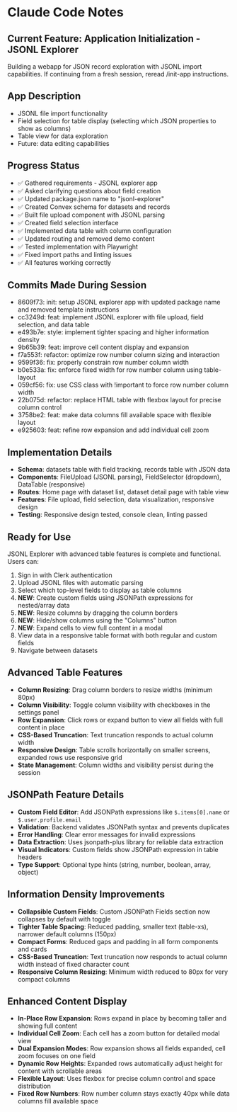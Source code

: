 # Claude Code Notes

## Current Feature: Application Initialization - JSONL Explorer

Building a webapp for JSON record exploration with JSONL import capabilities. If continuing from a fresh session, reread /init-app instructions.

## App Description
- JSONL file import functionality
- Field selection for table display (selecting which JSON properties to show as columns)
- Table view for data exploration
- Future: data editing capabilities

## Progress Status
- ✅ Gathered requirements - JSONL explorer app
- ✅ Asked clarifying questions about field creation
- ✅ Updated package.json name to "jsonl-explorer"
- ✅ Created Convex schema for datasets and records
- ✅ Built file upload component with JSONL parsing
- ✅ Created field selection interface
- ✅ Implemented data table with column configuration
- ✅ Updated routing and removed demo content
- ✅ Tested implementation with Playwright
- ✅ Fixed import paths and linting issues
- ✅ All features working correctly

## Commits Made During Session
- 8609f73: init: setup JSONL explorer app with updated package name and removed template instructions
- cc3249d: feat: implement JSONL explorer with file upload, field selection, and data table
- e493b7e: style: implement tighter spacing and higher information density
- 9b65b39: feat: improve cell content display and expansion
- f7a553f: refactor: optimize row number column sizing and interaction
- 9599f36: fix: properly constrain row number column width
- b0e533a: fix: enforce fixed width for row number column using table-layout
- 059cf56: fix: use CSS class with !important to force row number column width
- 22b075d: refactor: replace HTML table with flexbox layout for precise column control
- 3758be2: feat: make data columns fill available space with flexible layout
- e925603: feat: refine row expansion and add individual cell zoom

## Implementation Details
- **Schema**: datasets table with field tracking, records table with JSON data
- **Components**: FileUpload (JSONL parsing), FieldSelector (dropdown), DataTable (responsive)
- **Routes**: Home page with dataset list, dataset detail page with table view
- **Features**: File upload, field selection, data visualization, responsive design
- **Testing**: Responsive design tested, console clean, linting passed

## Ready for Use
JSONL Explorer with advanced table features is complete and functional. Users can:
1. Sign in with Clerk authentication
2. Upload JSONL files with automatic parsing
3. Select which top-level fields to display as table columns
4. **NEW**: Create custom fields using JSONPath expressions for nested/array data
5. **NEW**: Resize columns by dragging the column borders
6. **NEW**: Hide/show columns using the "Columns" button
7. **NEW**: Expand cells to view full content in a modal
8. View data in a responsive table format with both regular and custom fields
9. Navigate between datasets

## Advanced Table Features
- **Column Resizing**: Drag column borders to resize widths (minimum 80px)
- **Column Visibility**: Toggle column visibility with checkboxes in the settings panel
- **Row Expansion**: Click rows or expand button to view all fields with full content in place
- **CSS-Based Truncation**: Text truncation responds to actual column width
- **Responsive Design**: Table scrolls horizontally on smaller screens, expanded rows use responsive grid
- **State Management**: Column widths and visibility persist during the session

## JSONPath Feature Details
- **Custom Field Editor**: Add JSONPath expressions like `$.items[0].name` or `$.user.profile.email`
- **Validation**: Backend validates JSONPath syntax and prevents duplicates
- **Error Handling**: Clear error messages for invalid expressions
- **Data Extraction**: Uses jsonpath-plus library for reliable data extraction
- **Visual Indicators**: Custom fields show JSONPath expression in table headers
- **Type Support**: Optional type hints (string, number, boolean, array, object)

## Information Density Improvements
- **Collapsible Custom Fields**: Custom JSONPath Fields section now collapses by default with toggle
- **Tighter Table Spacing**: Reduced padding, smaller text (table-xs), narrower default columns (150px)
- **Compact Forms**: Reduced gaps and padding in all form components and cards
- **CSS-Based Truncation**: Text truncation now responds to actual column width instead of fixed character count
- **Responsive Column Resizing**: Minimum width reduced to 80px for very compact columns

## Enhanced Content Display
- **In-Place Row Expansion**: Rows expand in place by becoming taller and showing full content
- **Individual Cell Zoom**: Each cell has a zoom button for detailed modal view
- **Dual Expansion Modes**: Row expansion shows all fields expanded, cell zoom focuses on one field
- **Dynamic Row Heights**: Expanded rows automatically adjust height for content with scrollable areas
- **Flexible Layout**: Uses flexbox for precise column control and space distribution
- **Fixed Row Numbers**: Row number column stays exactly 40px while data columns fill available space